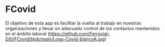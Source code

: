 # FCovid
El objetivo de esta app es facilitar la vuelta al trabajo en nuestras organizaciones y llevar un adecuado control de los contactos mantenidos en el ámbito laboral
(https://github.com/Ferrovial-DSI/FCovid/blob/main/Logo-Covid-blancoA.jpg)
